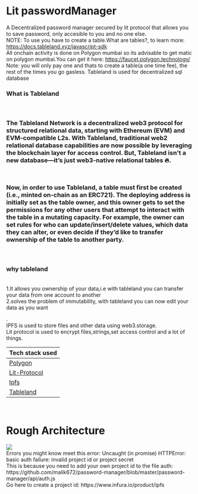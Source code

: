 # Lit passwordManager
A Decentralized password manager secured by lit protocol that allows you to save password, only accesible to you and no one else.<br/>
NOTE: To use you have to create a table.What are tables?, to learn more: https://docs.tableland.xyz/javascript-sdk<br/>
All onchain activity is done on Polygon mumbai so its advisable to get matic on polygon mumbai.You can get it here: https://faucet.polygon.technology/<br/>
Note: you will only pay one and thats to create a table(a one time fee), the rest of the times you go gasless.
Tableland is used for decentralized sql database<br/>
<h3>What is Tableland<h3/><br/>
 <p>The Tableland Network is a decentralized web3 protocol for structured relational data, starting with Ethereum (EVM) and EVM-compatible L2s. With Tableland, traditional web2 relational database capabilities are now possible by leveraging the blockchain layer for access control. But, Tableland isn't a new database—it’s just web3-native relational tables 🔥.<p/><br/>
 <p>Now, in order to use Tableland, a table must first be created (i.e., minted on-chain as an ERC721). The deploying address is initially set as the table owner, and this owner gets to set the permissions for any other users that attempt to interact with the table in a mutating capacity. For example, the owner can set rules for who can update/insert/delete values, which data they can alter, or even decide if they’d like to transfer ownership of the table to another party.</p><br/>
 <h3>why tableland</h3><br/>
 1.It allows you ownership of your data,i.e with tableland you can transfer your data from one account to another<br/>
 2.solves the problem of immutability, with tableland you can now edit your data as you want<br/>
 
.<br/>
IPFS is used to store files and other data using web3.storage.<br/>
Lit protocol is used to encrypt files,strings,set access control and a lot of things.<br/>
<table>
<thead>
<tr>
<th>Tech stack used</th>
</tr>
</thead>
<tbody>
<tr>
<td><a href="https://polygon.technology/">Polygon</a></td>
</tr>
<tr>
<td><a href="https://developer.litprotocol.com/">Lit-Protocol</a></td>
</tr>
<tr>
<td><a href="https://ipfs.tech/">Ipfs</a></td>
</tr>
<tr>
<td><a href="https://docs.tableland.xyz/">Tableland</a></td>
</tr>
</tbody>
</table><br/>
<div>
 <h1>Rough Architecture</h1>
 <img src="https://lucid.app/publicSegments/view/2b31f4c2-665d-413d-92d7-76a611e70398/image.png"/>
</div>
Errors
you might know meet this error: Uncaught (in promise) HTTPError: basic auth failure: invalid project id or project secret<br/>
This is because you need to add your own project id to the file auth: https://github.com/malik672/password-manager/blob/master/password-manager/api/auth.js<br/>
Go here to create a project id: https://www.infura.io/product/ipfs

